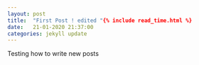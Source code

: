 ```yaml
---
layout: post
title:  "First Post ! edited "{% include read_time.html %}
date:   21-01-2020 21:37:00
categories: jekyll update
---
```


Testing how to write new posts
